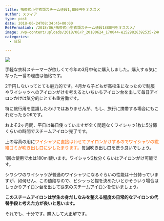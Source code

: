 ```yaml
---
title: 携帯式小型衣類スチーム値段1,880円をオススメ
author: スフィア
type: post
date: 2018-06-24T08:34:45+00:00
RelPermalink: /2018/06/携帯式小型衣類スチーム値段1880円をオススメ/
image: /wp-content/uploads/2018/06/P_20180624_170044-e1529828392535-246x200.jpg
categories:
  - 日記

---
```

![](https://sumaho.tk/wp-content/uploads/2018/06/P_20180624_170104-1-e1529828227511-169x300.jpg)


手軽な衣料スチーマーが欲しくて今年の3月中旬に購入しました。購入する気になった一番の理由は価格です。

2千円しないってとても魅力的です。4月から子どもが高校生になったので制服やワイシャツへのアイロンがけを考えるといちいちアイロン台を出して毎日アイロンかけは気分的にとても重労働です。

特に旅行用を意識したわけではありませんが、もし、旅行に携帯する場合にもこれだったらOKです。

およそ2ヶ月間、平日は毎日使っていますが全く問題なくワイシャツ1枚に5分弱くらいの時間でスチームアイロン完了です。

上の写真の用に<span style="color: #ff6600;">ワイシャツに直接はわせてアイロンかけするのでワイシャツの繊維ゴミが吹き出し口に少したまります。</span>毎回吹き出し口を洗う良いでしょう。

1回の使用で水は180ml使います。ワイシャツ2枚分くらいはアイロンがけ可能です。

シワシワのワイシャツが普通のワイシャツになるぐらいの性能は十分持っていますが、如何せん、この値段なので、ビシッっと襟を決めたいとかそういう場合はしっかりアイロン台を出して従来のスチームアイロンを使いましょう。

**このスチームアイロンは学生の身だしなみを整える程度の日常的なアイロンの代替手段と考えた方が良いと思います。**

それでも、十分です。購入して大正解です。